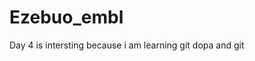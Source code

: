 # Ezebuo_embl
Day 4 is intersting because i am learning git
dopa and git

















































